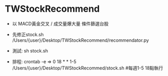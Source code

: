 # TWStockRecommend

- 以 MACD黃金交叉 / 成交量爆大量 條件篩選台股

- 先修正stock.sh /Users/{user}/Desktop/TWStockRecommend/recommendator.py

- 測試: sh stock.sh

- 排程: crontab -e => 0 18 * * 1-5 /Users/{user}/Desktop/TWStockRecommed/stock.sh  #每週1-5 18點執行
